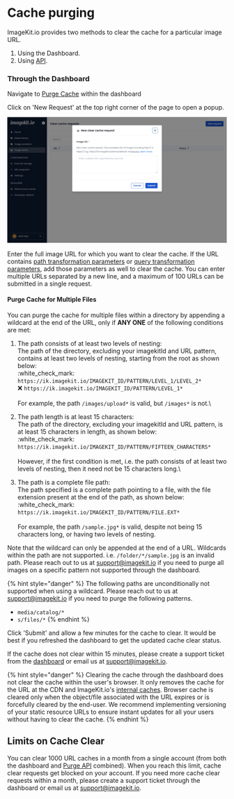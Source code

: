 # Cache purging

ImageKit.io provides two methods to clear the cache for a particular image URL.

1. Using the Dashboard.
2. Using [API](../api-reference/media-api/purge-cache.md).

### Through the Dashboard

Navigate to [Purge Cache](https://imagekit.io/dashboard/purge-cache) within the dashboard

Click on 'New Request' at the top right corner of the page to open a popup.

![Purge cache from ImageKit dashboard](<../.gitbook/assets/purge-cache.png>)

Enter the full image URL for which you want to clear the cache. If the URL contains [path transformation parameters](image-transformations/#transformations-as-a-path-parameter) or [query transformation parameters](image-transformations/#transformations-as-a-query-parameter), add those parameters as well to clear the cache. You can enter multiple URLs separated by a new line, and a maximum of 100 URLs can be submitted in a single request.

#### Purge Cache for Multiple Files

You can purge the cache for multiple files within a directory by appending a wildcard at the end of the URL, only if **ANY ONE** of the following conditions are met:

1. The path consists of at least two levels of nesting: \
   The path of the directory, excluding your imagekitId and URL pattern, contains at least two levels of nesting, starting from the root as shown below:\
   &#x20;:white\_check\_mark: `https://ik.imagekit.io/IMAGEKIT_ID/PATTERN/LEVEL_1/LEVEL_2*`\
   &#x20;:x: `https://ik.imagekit.io/IMAGEKIT_ID/PATTERN/LEVEL_1*`\
   \
   For example, the path `/images/upload*` is valid, but `/images*` is not.\

2. The path length is at least 15 characters:\
   The path of the directory, excluding your imagekitId and URL pattern, is at least 15 characters in length, as shown below:\
   &#x20;:white\_check\_mark: `https://ik.imagekit.io/IMAGEKIT_ID/PATTERN/FIFTEEN_CHARACTERS*`\
   \
   However, if the first condition is met, i.e. the path consists of at least two levels of nesting, then it need not be 15 characters long.\

3. The path is a complete file path:\
   The path specified is a complete path pointing to a file, with the file extension present at the end of the path, as shown below:\
   &#x20;:white\_check\_mark: `https://ik.imagekit.io/IMAGEKIT_ID/PATTERN/FILE.EXT*`\
   \
   For example, the path `/sample.jpg*` is valid, despite not being 15 characters long, or having two levels of nesting.

Note that the wildcard can only be appended at the end of a URL. Wildcards within the path are not supported. i.e. `/folder/*/sample.jpg` is an invalid path. Please reach out to us at [support@imagekit.io](mailto:customer-support@imagekit.io) if you need to purge all images on a specific pattern not supported through the dashboard.

{% hint style="danger" %}
The following paths are unconditionally not supported when using a wildcard. Please reach out to us at support@imagekit.io if you need to purge the following patterns.

* `media/catalog/*`
* `s/files/*`
{% endhint %}

Click 'Submit' and allow a few minutes for the cache to clear. It would be best if you refreshed the dashboard to get the updated cache clear status.

If the cache does not clear within 15 minutes, please create a support ticket from the [dashboard](https://imagekit.io/dashboard) or email us at [support@imagekit.io](mailto:customer-support@imagekit.io).

{% hint style="danger" %}
Clearing the cache through the dashboard does not clear the cache within the user's browser. It only removes the cache for the URL at the CDN and ImageKit.io's [internal caches](caches.md#internal-caching). Browser cache is cleared only when the object/file associated with the URL expires or is forcefully cleared by the end-user. We recommend implementing versioning of your static resource URLs to ensure instant updates for all your users without having to clear the cache.
{% endhint %}

## Limits on Cache Clear

You can clear 1000 URL caches in a month from a single account (from both the dashboard and [Purge API](../api-reference/media-api/purge-cache.md) combined). When you reach this limit, cache clear requests get blocked on your account. If you need more cache clear requests within a month, please create a support ticket through the dashboard or email us at [support@imagekit.io](mailto:customer-support@imagekit.io).
